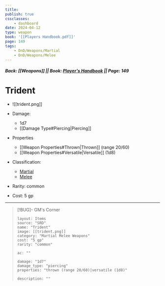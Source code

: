```yaml
---
title:
publish: true
cssclasses:
    - dashboard
date: 2024-04-12
type: weapon
book: '[[Players Handbook.pdf]]'
page: 149
tags:
    - DnD/Weapons/Martial
    - DnD/Weapons/Melee
---
```


##### Back: [[Weapons]] || Book: [Player's Handbook](https://drive.google.com/drive/folders/1O5bhpYizcIT5xxAoLOuzCRht_PVS7VSG?usp=sharing) || Page: 149

# Trident

- ![[trident.png]]
- Damage:
    - 1d7
	- [[Damage Type#Piercing|Piercing]]
- Properties
    - [[Weapon Properties#Thrown|Thrown]] (range 20/60)
    - [[Weapon Properties#Versatile|Versatile]] (1d8)

- Classification:
    - [Martial](https://benl0.github.io/The-Editors-Dungeon/tags/DnD/Weapons/Martial)
    - [Melee](https://benl0.github.io/The-Editors-Dungeon/tags/DnD/Weapons/Melee)
- Rarity: common
- Cost: 5 gp

> 

---

> [!BUG]- GM's Corner
>
> ```statblock
> layout: Items
> source: "SRD"
> name: "Trident"
> image: [[trident.png]]
> category: "Martial Melee Weapons"
> cost: "5 gp"
> rarity: "common"
>
> ac: ""
>
> damage: "1d7"
> damage_type: "piercing"
> properties: "thrown (range 20/60)|versatile (1d8)"
>
> description: ""
> ```
